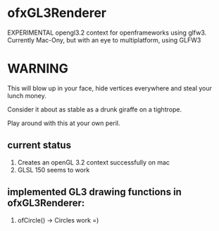 ofxGL3Renderer
==============

EXPERIMENTAL opengl3.2 context for openframeworks using glfw3. Currently Mac-Ony, but with an eye to multiplatform, using GLFW3 

# WARNING

This will blow up in your face, hide vertices everywhere and steal your lunch money.

Consider it about as stable as a drunk giraffe on a tightrope.

Play around with this at your own peril.

## current status

1. Creates an openGL 3.2 context successfully on mac
2. GLSL 150 seems to work

## implemented GL3 drawing functions in ofxGL3Renderer:

1. ofCircle() -> Circles work =) 